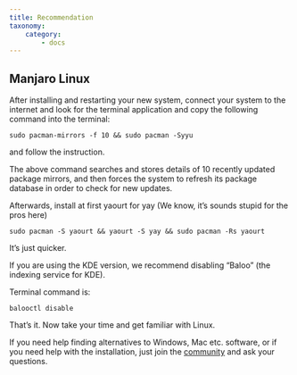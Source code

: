 ```yaml
---
title: Recommendation
taxonomy:
    category:
        - docs
---
```


## Manjaro Linux

After installing and restarting your new system, connect your system to the internet and look for the terminal application and copy the following command into the terminal:

    sudo pacman-mirrors -f 10 && sudo pacman -Syyu
and follow the instruction.

The above command searches and stores details of 10 recently updated package mirrors, and then forces the system to refresh its package database in order to check for new updates.

Afterwards, install at first yaourt for yay (We know, it’s sounds stupid for the pros here)

    sudo pacman -S yaourt && yaourt -S yay && sudo pacman -Rs yaourt
It’s just quicker.

If you are using the KDE version, we recommend disabling “Baloo” (the indexing service for KDE). 

Terminal command is:

    balooctl disable
 
That’s it. Now take your time and get familiar with Linux.

If you need help finding alternatives to Windows, Mac etc. software, or if you need help with the installation, just join the [community](https://forum.pwoss.xyz/) and ask your questions.